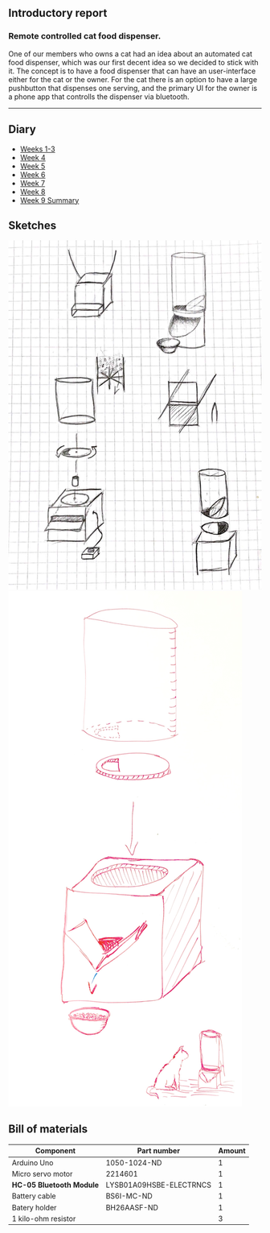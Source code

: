 ## Introductory report
### Remote controlled cat food dispenser.

One of our members who owns a cat had an idea about an automated cat food dispenser, which was our first decent idea so we decided to stick with it. The concept is to have a food dispenser that can have an user-interface either for the cat or the owner. For the cat there is an option to have a large pushbutton that dispenses one serving, and the primary UI for the owner is a phone app that controlls the dispenser via bluetooth.

---

## Diary

- [Weeks 1-3](_posts/2018-03-26-weekly-report.md)
- [Week 4](_posts/2018-04-04-weekly-report.md)
- [Week 5](_posts/2018-04-12-weekly-report.md)
- [Week 6](_posts/2018-04-16-weekly-report.md)
- [Week 7](_posts/2018-04-25-weekly-report.md)
- [Week 8](_posts/2018-05-02-weekly-report.md)
- [Week 9 Summary](_posts/2018-05-07-summary-report.md)

## Sketches
![Picture missing](https://raw.githubusercontent.com/kpalok/Digifab/gh-pages/Images/Sketch1.jpg "Scetch One")
![Picture missing](https://raw.githubusercontent.com/kpalok/Digifab/gh-pages/Images/Sketch2.jpg "Scetch Two")

## Bill of materials

Component | Part number | Amount
--- | --- | ---
Arduino Uno | 1050-1024-ND | 1
Micro servo motor | 2214601	 | 1
**HC-05 Bluetooth Module** | 	LYSB01A09HSBE-ELECTRNCS | 1
Battery cable | 	BS6I-MC-ND | 1
Batery holder | 	BH26AASF-ND | 1
1 kilo-ohm resistor | | 3
